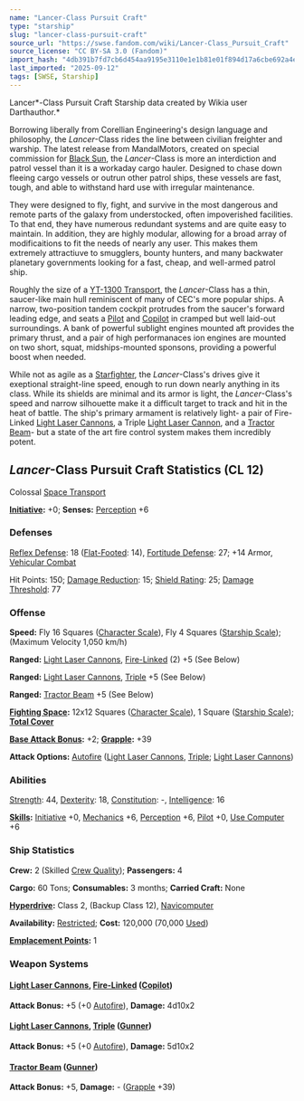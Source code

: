 ```yaml
---
name: "Lancer-Class Pursuit Craft"
type: "starship"
slug: "lancer-class-pursuit-craft"
source_url: "https://swse.fandom.com/wiki/Lancer-Class_Pursuit_Craft"
source_license: "CC BY-SA 3.0 (Fandom)"
import_hash: "4db391b7fd7cb6d454aa9195e3110e1e1b81e01f894d17a6cbe692a4e274a857"
last_imported: "2025-09-12"
tags: [SWSE, Starship]
---
```

Lancer*-Class Pursuit Craft Starship data created by Wikia user Darthauthor.*

Borrowing liberally from Corellian Engineering's design language and philosophy, the *Lancer*-Class rides the line between civilian freighter and warship. The latest release from MandalMotors, created on special commission for [Black Sun](https://swse.fandom.com/wiki/Black_Sun), the *Lancer*-Class is more an interdiction and patrol vessel than it is a workaday cargo hauler. Designed to chase down fleeing cargo vessels or outrun other patrol ships, these vessels are fast, tough, and able to withstand hard use with irregular maintenance.

They were designed to fly, fight, and survive in the most dangerous and remote parts of the galaxy from understocked, often impoverished facilities. To that end, they have numerous redundant systems and are quite easy to maintain. In addition, they are highly modular, allowing for a broad array of modificaitions to fit the needs of nearly any user. This makes them extremely attractiuve to smugglers, bounty hunters, and many backwater planetary governments looking for a fast, cheap, and well-armed patrol ship.

Roughly the size of a [YT-1300 Transport](https://swse.fandom.com/wiki/YT-1300_Transport), the *Lancer*-Class has a thin, saucer-like main hull reminiscent of many of CEC's more popular ships. A narrow, two-position tandem cockpit protrudes from the saucer's forward leading edge, and seats a [Pilot](https://swse.fandom.com/wiki/Pilot_(Vehicle_Combat)) and [Copilot](https://swse.fandom.com/wiki/Copilot) in cramped but well laid-out surroundings. A bank of powerful sublight engines mounted aft provides the primary thrust, and a pair of high performanaces ion engines are mounted on two short, squat, midships-mounted sponsons, providing a powerful boost when needed. 

While not as agile as a [Starfighter](https://swse.fandom.com/wiki/Starfighter), the *Lancer*-Class's drives give it exeptional straight-line speed, enough to run down nearly anything in its class. While its shields are minimal and its armor is light, the *Lancer*-Class's speed and narrow silhouette make it a difficult target to track and hit in the heat of battle. The ship's primary armament is relatively light- a pair of Fire-Linked [Light Laser Cannons](https://swse.fandom.com/wiki/Light_Laser_Cannons), a Triple [Light Laser Cannon](https://swse.fandom.com/wiki/Light_Laser_Cannon), and a [Tractor Beam](https://swse.fandom.com/wiki/Tractor_Beam)- but a state of the art fire control system makes them incredibly potent. 

## *Lancer*-Class Pursuit Craft Statistics (CL 12)
Colossal [Space Transport](https://swse.fandom.com/wiki/Space_Transport)

**[Initiative](https://swse.fandom.com/wiki/Initiative):** +0; **Senses:** [Perception](https://swse.fandom.com/wiki/Perception) +6

### Defenses
[Reflex Defense](https://swse.fandom.com/wiki/Reflex_Defense_(Vehicles)): 18 ([Flat-Footed](https://swse.fandom.com/wiki/Flat-Footed): 14), [Fortitude Defense](https://swse.fandom.com/wiki/Fortitude_Defense_(Vehicles)): 27; +14 Armor, [Vehicular Combat](https://swse.fandom.com/wiki/Vehicular_Combat)

Hit Points: 150; [Damage Reduction](https://swse.fandom.com/wiki/Damage_Reduction): 15; [Shield Rating](https://swse.fandom.com/wiki/Shield_Rating): 25; [Damage Threshold](https://swse.fandom.com/wiki/Damage_Threshold_(Vehicles)): 77

### Offense
**Speed:** Fly 16 Squares ([Character Scale](https://swse.fandom.com/wiki/Character_Scale)), Fly 4 Squares ([Starship Scale](https://swse.fandom.com/wiki/Starship_Scale)); (Maximum Velocity 1,050 km/h)

**Ranged:** [Light Laser Cannons](https://swse.fandom.com/wiki/Light_Laser_Cannons), [Fire-Linked](https://swse.fandom.com/wiki/Fire-Linked) (2) +5 (See Below)

**Ranged:** [Light Laser Cannons](https://swse.fandom.com/wiki/Light_Laser_Cannons), [Triple](https://swse.fandom.com/wiki/Triple) +5 (See Below)

**Ranged:** [Tractor Beam](https://swse.fandom.com/wiki/Tractor_Beam) +5 (See Below)

**[Fighting Space](https://swse.fandom.com/wiki/Fighting_Space):** 12x12 Squares ([Character Scale](https://swse.fandom.com/wiki/Character_Scale)), 1 Square ([Starship Scale](https://swse.fandom.com/wiki/Starship_Scale)); **[Total Cover](https://swse.fandom.com/wiki/Total_Cover)**

**[Base Attack Bonus](https://swse.fandom.com/wiki/Base_Attack_Bonus):** +2; **[Grapple](https://swse.fandom.com/wiki/Grapple):** +39

**Attack Options:** [Autofire](https://swse.fandom.com/wiki/Autofire_(Vehicle_Combat)) ([Light Laser Cannons](https://swse.fandom.com/wiki/Light_Laser_Cannons), [Triple](https://swse.fandom.com/wiki/Triple); [Light Laser Cannons](https://swse.fandom.com/wiki/Light_Laser_Cannons))

### Abilities
[Strength](https://swse.fandom.com/wiki/Strength): 44, [Dexterity](https://swse.fandom.com/wiki/Dexterity): 18, [Constitution](https://swse.fandom.com/wiki/Constitution): -, [Intelligence](https://swse.fandom.com/wiki/Intelligence): 16

**[Skills](https://swse.fandom.com/wiki/Skills):** [Initiative](https://swse.fandom.com/wiki/Initiative) +0, [Mechanics](https://swse.fandom.com/wiki/Mechanics) +6, [Perception](https://swse.fandom.com/wiki/Perception) +6, [Pilot](https://swse.fandom.com/wiki/Pilot) +0, [Use Computer](https://swse.fandom.com/wiki/Use_Computer) +6

### Ship Statistics
**Crew:** 2 (Skilled [Crew Quality](https://swse.fandom.com/wiki/Crew_Quality)); **Passengers:** 4

**Cargo:** 60 Tons; **Consumables:** 3 months; **Carried Craft:** None

**[Hyperdrive](https://swse.fandom.com/wiki/Hyperdrive):** Class 2, (Backup Class 12), [Navicomputer](https://swse.fandom.com/wiki/Navicomputer)

**Availability:** [Restricted](https://swse.fandom.com/wiki/Restricted); **Cost:** 120,000 (70,000 [Used](https://swse.fandom.com/wiki/Used))

**[Emplacement Points](https://swse.fandom.com/wiki/Emplacement_Points):** 1

### Weapon Systems

#### **[Light Laser Cannons](https://swse.fandom.com/wiki/Light_Laser_Cannons), [Fire-Linked](https://swse.fandom.com/wiki/Fire-Linked) ([Copilot](https://swse.fandom.com/wiki/Copilot))**
**Attack Bonus:** +5 (+0 [Autofire](https://swse.fandom.com/wiki/Autofire_(Vehicle_Combat))), **Damage:** 4d10x2

#### **[Light Laser Cannons](https://swse.fandom.com/wiki/Light_Laser_Cannons), [Triple](https://swse.fandom.com/wiki/Triple) ([Gunner](https://swse.fandom.com/wiki/Gunner))**
**Attack Bonus:** +5 (+0 [Autofire](https://swse.fandom.com/wiki/Autofire_(Vehicle_Combat))), **Damage:** 5d10x2

#### **[Tractor Beam](https://swse.fandom.com/wiki/Tractor_Beam) ([Gunner](https://swse.fandom.com/wiki/Gunner))**
**Attack Bonus:** +5, **Damage:** - ([Grapple](https://swse.fandom.com/wiki/Grapple) +39)